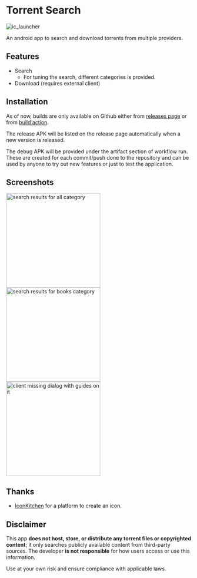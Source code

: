 # Torrent Search

![ic_launcher](https://github.com/prajwalch/TorrentSearch/blob/main/app/src/main/res/mipmap-xxxhdpi/ic_launcher.webp)

An android app to search and download torrents from multiple providers.

## Features

- Search
    - For tuning the search, different categories is provided.
- Download (requires external client)

## Installation

As of now, builds are only available on Github either
from [releases page](https://github.com/prajwalch/TorrentSearch/releases) or
from [build action](https://github.com/prajwalch/TorrentSearch/actions?query=event:push).

The release APK will be listed on the release page automatically when a new version is released.

The debug APK will be provided under the artifact section of workflow run. These are created for
each commit/push done to the repository and can be used by anyone to try out new features or just to
test the application.

## Screenshots

<img width="256" src="https://github.com/user-attachments/assets/82636251-b2ee-47b7-a0e8-952459b03607" alt="search results for all category">
<img width="256" src="https://github.com/user-attachments/assets/23e34e86-c3f2-4e83-8377-1bbac80c9833" alt="search results for books category">
<img width="256" src="https://github.com/user-attachments/assets/d40ac8a4-4f8b-4ad0-9eb8-69954917dff2" alt="client missing dialog with guides on it">

## Thanks

- [IconKitchen](https://icon.kitchen/) for a platform to create an icon.

## Disclaimer

This app **does not host, store, or distribute any torrent files or copyrighted content**; it only
searches publicly available content from third-party sources.
The developer **is not responsible** for how users access or use this information.

Use at your own risk and ensure compliance with applicable laws.